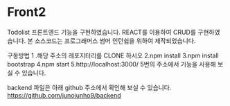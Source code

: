 # Front2

Todolist 프론트엔드 기능을 구현하였습니다. 
REACT를 이용하여 CRUD를 구현하였습니다. 본 소스코드는 프로그래머스 썸머 인턴쉽을 위하여 제작되었습니다.

구동방법 1
.해당 주소의 레포지터리를 CLONE 하시오 
2.npm install 
3.npm install bootstrap
4.npm start 
5.http://localhost:3000/ 
5번의 주소에서 기능을 사용해 보실 수 있습니다.


backend 파일은 아래 github 주소에서 확인해 보실 수 있습니다.
https://github.com/junojunho9/backend
